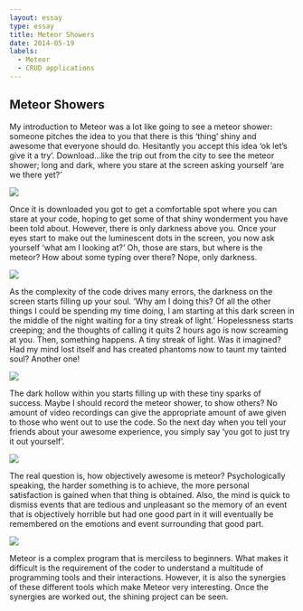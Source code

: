 ```yaml
---
layout: essay
type: essay
title: Meteor Showers
date: 2014-05-19
labels:
  - Meteor
  - CRUD applications
---
```


## Meteor Showers
My introduction to Meteor was a lot like going to see a meteor shower: someone pitches the idea to you that there is this ‘thing’ shiny and awesome that everyone should do. Hesitantly you accept this idea ‘ok let’s give it a try’. Download…like the trip out from the city to see the meteor shower; long and dark, where you stare at the screen asking yourself ‘are we there yet?’

<img class="ui medium left floated image" src="http://en.es-static.us/upl/2012/12/meteor_Geminid_12-12-2012_Mike_O_Neal_Oklahoma-e1355400539555.jpeg">

Once it is downloaded you got to get a comfortable spot where you can stare at your code, hoping to get some of that shiny wonderment you have been told about. However, there is only darkness above you. Once your eyes start to make out the luminescent dots in the screen, you now ask yourself ‘what am I looking at?’ Oh, those are stars, but where is the meteor? How about some typing over there? Nope, only darkness.

<img class="ui medium right circular floated image" src="https://misfitmuse.files.wordpress.com/2012/12/dark-road.jpg">

 As the complexity of the code drives many errors, the darkness on the screen starts filling up your soul. ‘Why am I doing this? Of all the other things I could be spending my time doing, I am starting at this dark screen in the middle of the night waiting for a tiny streak of light.’ Hopelessness starts creeping; and the thoughts of calling it quits 2 hours ago is now screaming at you. Then, something happens. A tiny streak of light. Was it imagined? Had my mind lost itself and has created phantoms now to taunt my tainted soul? Another one! 
 
 <img class="ui medium left floated image" src="https://images.vice.com/motherboard/content-images/article/no-id/1454125087074284.jpg">

The dark hollow within you starts filling up with these tiny sparks of success. Maybe I should record the meteor shower, to show others? No amount of video recordings can give the appropriate amount of awe given to those who went out to use the code. So the next day when you tell your friends about your awesome experience, you simply say ‘you got to just try it out yourself’.

<img class="ui medium right floated image" src="http://vignette1.wikia.nocookie.net/darksouls/images/2/20/Dark_Soul.jpg/revision/latest?cb=20130801001027">

The real question is, how objectively awesome is meteor? Psychologically speaking, the harder something is to achieve, the more personal satisfaction is gained when that thing is obtained. Also, the mind is quick to dismiss events that are tedious and unpleasant so the memory of an event that is objectively horrible but had one good part in it will eventually be remembered on the emotions and event surrounding that good part.

<img class="ui medium left circular floated image" src="https://d14xs1qewsqjcd.cloudfront.net/assets/og-image-logo.png">

Meteor is a complex program that is merciless to beginners. What makes it difficult is the requirement of the coder to understand a multitude of programming tools and their interactions. However, it is also the synergies of these different tools which make Meteor very interesting. Once the synergies are worked out, the shining project can be seen.




